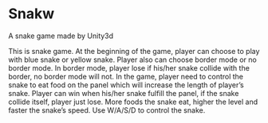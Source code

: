 # Snakw
A snake game made by Unity3d

This is snake game. At the beginning of the game, player can choose to play with blue snake or yellow snake. Player also can choose border mode or no border mode. In border mode, player lose if his/her snake collide with the border, no border mode will not. In the game, player need to control the snake to eat food on the panel which will increase the length of player’s snake. Player can win when his/her snake fulfill the panel, if the snake collide itself, player just lose. More foods the snake eat, higher the level and faster the snake’s speed. Use W/A/S/D to control the snake.
